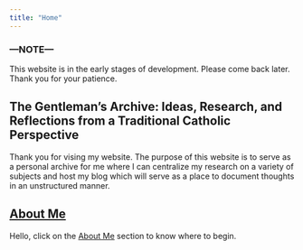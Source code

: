 ```yaml
---
title: "Home"
---
```


### —**NOTE**—

This website is in the early stages of development. Please come back later. Thank you for your patience.

## The Gentleman’s Archive: Ideas, Research, and Reflections from a Traditional Catholic Perspective

Thank you for vising my website. The purpose of this website is to serve as a personal archive for me where I can centralize my research on a variety of subjects and host my blog which will serve as a place to document thoughts in an unstructured manner.

## [About Me](/about/)

Hello, click on the [About Me](/about/) section to know where to begin.

